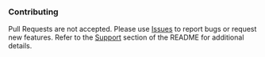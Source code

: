 ### Contributing
Pull Requests are not accepted. Please use [Issues](https://github.com/narzoul/DDrawCompat/issues) to report bugs or request new features. Refer to the [Support](https://github.com/narzoul/DDrawCompat?tab=readme-ov-file#support) section of the README for additional details.
